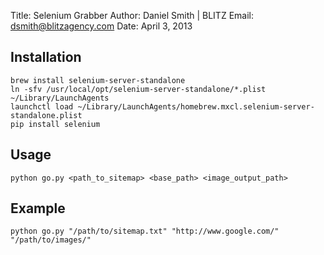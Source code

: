 Title:  Selenium Grabber
Author: Daniel Smith | BLITZ
Email:  dsmith@blitzagency.com
Date:   April 3, 2013

## Installation ##
```shell
brew install selenium-server-standalone  
ln -sfv /usr/local/opt/selenium-server-standalone/*.plist ~/Library/LaunchAgents
launchctl load ~/Library/LaunchAgents/homebrew.mxcl.selenium-server-standalone.plist
pip install selenium  
```
## Usage ##
```shell
python go.py <path_to_sitemap> <base_path> <image_output_path>
```
## Example ##
```shell
python go.py "/path/to/sitemap.txt" "http://www.google.com/" "/path/to/images/"
```
